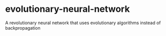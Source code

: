 # evolutionary-neural-network
 A revolutionary neural network that uses evolutionary algorithms instead of backpropagation
